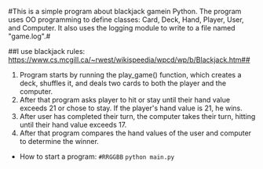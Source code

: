 #This is a simple program about blackjack gamein Python. The program uses OO programming to define classes: Card, Deck, Hand, Player, User, and Computer. It also uses the logging module to write to a file named "game.log".#

##I use blackjack rules: https://www.cs.mcgill.ca/~rwest/wikispeedia/wpcd/wp/b/Blackjack.htm##

1. Program starts by running the play_game() function, which creates a deck, shuffles it, and deals two cards to both the player and the computer. 
2. After that program asks player to hit or stay until their hand value exceeds 21 or chose to stay. If the player's hand value is 21, he wins. 
3. After user has completed their turn, the computer takes their turn, hitting until their hand value exceeds 17. 
4. After that program compares the hand values of the user and computer to determine the winner.

* How to start a program:
    `#RRGGBB` `python main.py`